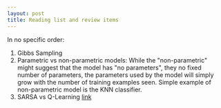 ```yaml
---
layout: post
title: Reading list and review items
---
```

In no specific order:

1. Gibbs Sampling
2. Parametric vs non-parametric models: While the "non-parametric" might suggest that the model has "no parameters", they no fixed number of parameters, the parameters used by the model will simply grow with the number of training examples seen. Simple example of non-parametric model is the KNN classifier. 
3. SARSA vs Q-Learning [link](https://studywolf.wordpress.com/2013/07/01/reinforcement-learning-sarsa-vs-q-learning/)


